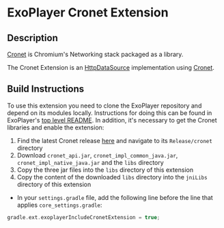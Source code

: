# ExoPlayer Cronet Extension #

## Description ##

[Cronet][] is Chromium's Networking stack packaged as a library.

The Cronet Extension is an [HttpDataSource][] implementation using [Cronet][].

[HttpDataSource]: https://google.github.io/ExoPlayer/doc/reference/com/google/android/exoplayer/upstream/HttpDataSource.html
[Cronet]: https://chromium.googlesource.com/chromium/src/+/master/components/cronet?autodive=0%2F%2F

## Build Instructions ##

To use this extension you need to clone the ExoPlayer repository and depend on
its modules locally. Instructions for doing this can be found in ExoPlayer's
[top level README][]. In addition, it's necessary to get the Cronet libraries
and enable the extension:

1. Find the latest Cronet release [here][] and navigate to its `Release/cronet`
   directory
1. Download `cronet_api.jar`, `cronet_impl_common_java.jar`,
   `cronet_impl_native_java.jar` and the `libs` directory
1. Copy the three jar files into the `libs` directory of this extension
1. Copy the content of the downloaded `libs` directory into the `jniLibs`
   directory of this extension

* In your `settings.gradle` file, add the following line before the line that
  applies `core_settings.gradle`:

```gradle
gradle.ext.exoplayerIncludeCronetExtension = true;
```

[top level README]: https://github.com/google/ExoPlayer/blob/release-v2/README.md
[here]: https://console.cloud.google.com/storage/browser/chromium-cronet/android
